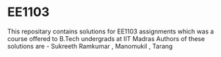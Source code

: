 # EE1103
This repositary contains solutions for EE1103 assignments which was a course offered to B.Tech undergrads at IIT Madras
Authors of these solutions are - Sukreeth Ramkumar , Manomukil , Tarang 
